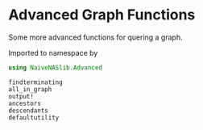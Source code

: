 # Advanced Graph Functions

Some more advanced functions for quering a graph.

Imported to namespace by
```julia
using NaiveNASlib.Advanced
```

```@docs
findterminating
all_in_graph
output!
ancestors
descendants
defaultutility
```
